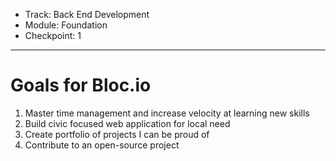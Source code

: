 * Track: Back End Development
* Module: Foundation
* Checkpoint: 1

---

# Goals for Bloc.io

1. Master time management and increase velocity at learning new skills
2. Build civic focused web application for local need
3. Create portfolio of projects I can be proud of
4. Contribute to an open-source project